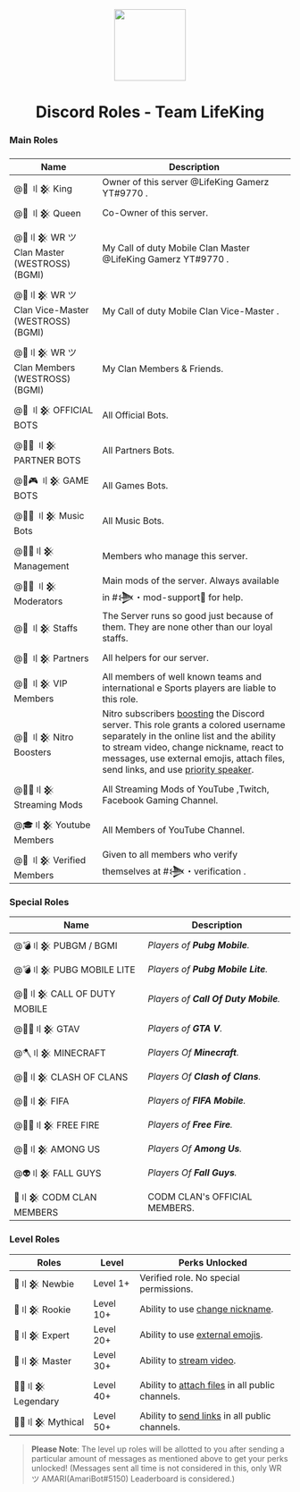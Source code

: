 <div align="center">
    <img src="https://i.imgur.com/SCUzUr2.jpg" width="128px" style="max-width:100%;">
    <h1>Discord Roles - Team LifeKing</h1>
</div>

<h3>Main Roles<h3>

    
| Name                     | Description                                                                                                      |
|--------------------------|------------------------------------------------------------------------------------------------------------------|
| @🤴 〢𒆜 King                                   |     Owner of this server @LifeKing Gamerz YT#9770 .                                                             |
| @👸 〢𒆜 Queen                                  |    Co-Owner of this server.                                                                                    |
| @🔰〢𒆜 WR ツ Clan Master (WESTROSS)(BGMI)       |     My Call of duty Mobile Clan Master @LifeKing Gamerz YT#9770 .                                              |
| @🔰〢𒆜 WR ツ Clan Vice-Master (WESTROSS)(BGMI)  |     My Call of duty Mobile Clan Vice-Master .                                                                  |
| @🔰〢𒆜 WR ツ Clan Members (WESTROSS)(BGMI)      |     My Clan Members & Friends.                                                                                 |
| @🤖 〢𒆜 OFFICIAL BOTS                          |     All Official Bots.                                                                                         |
| @🤖🤝 〢𒆜 PARTNER BOTS                         |     All Partners Bots.                                                                                        |
| @🤖🎮 〢𒆜 GAME BOTS                            |     All Games Bots.                                                                                            |
| @🤖🎶 〢𒆜 Music Bots                           |    All Music Bots.                                                                                             |
| @🕵️‍♂️〢𒆜 Management                               |    Members who manage this server.                                                                            |
| @👨‍💻 〢𒆜 Moderators                              |     Main mods of the server. Always available in #𒋨・mod-support🔩 for help.                                |
| @👲 〢𒆜 Staffs                                  |    The Server runs so good just because of them. They are none other than our loyal staffs.                   |
| @🤝 〢𒆜 Partners                                |     All helpers for our server.                                                                               |
| @🤵 〢𒆜 VIP Members                             |    All members of well known teams and international e Sports players are liable to this role.                |
| @💎 〢𒆜 Nitro Boosters                         |    Nitro subscribers [boosting](https://support.discord.com/hc/en-us/articles/360028038352-Server-Boosting) the   Discord server. This role grants a colored username separately in the online list and the ability to stream video, change nickname, react to messages, use external emojis, attach files, send links, and use [priority speaker](https://support.discord.com/hc/en-us/articles/360011876531-Setting-up-Priority-Speaker).                |
| @👨‍🚀〢𒆜 Streaming Mods                           |    All Streaming Mods of YouTube ,Twitch, Facebook Gaming Channel.                                             |
| @🎓〢𒆜 Youtube Members                          |    All Members of YouTube Channel.                                                                           |
| @👫 〢𒆜 Verified Members                        |    Given to all members who verify themselves at #𒋨・verification .                                         |


<h3>Special Roles</h3>

| Name              | Description                                                                                                                                                                                                     |
|-------------------|-----------------------------------------------------------------------------------------------------------------------------------------------------------------------------------------------------------------|
| @💣〢𒆜 PUBGM / BGMI | *Players of **Pubg Mobile**.*                                                                                                                                                                |
| @💣〢𒆜 PUBG MOBILE LITE | *Players of **Pubg Mobile Lite**.*                                                                                                                                             |
| @🔫〢𒆜 CALL OF DUTY MOBILE | *Players of **Call Of Duty Mobile**.*                                                                                     |
| @🚴‍♀️〢𒆜 GTAV| *Players of **GTA V**.*                                                                                                               |
| @🪓〢𒆜 MINECRAFT | *Players Of **Minecraft**.*                                                                                                                                                           |
| @🤺〢𒆜 CLASH OF CLANS| *Players Of **Clash of Clans**.*                                                                                                                                                       |
| @🧦〢𒆜 FIFA| *Players of **FIFA Mobile**.*                                                                                                                      |
| @🤼‍♂️〢𒆜 FREE FIRE| *Players of **Free Fire**.*                                                                                                                         |
| @👾〢𒆜 AMONG US| *Players Of **Among Us**.*                                                                                                                            |
| @👽〢𒆜 FALL GUYS | *Players Of **Fall Guys**.*                                                                                                                                    |
| 🔫〢𒆜 CODM CLAN MEMBERS            | CODM CLAN's OFFICIAL MEMBERS.    |                                                                                                                                 
<h3>Level Roles</h3>

| Roles          |  Level        | Perks Unlocked                                                             |
|----------------|---------------|----------------------------------------------------------------------------|
| 🥇〢𒆜 Newbie | Level 1+                  | Verified role. No special permissions.                                                   |
| 🥈〢𒆜 Rookie | Level 10+                   | Ability to use [change nickname](https://support.discord.com/hc/en-us/articles/219070107-Server-Nicknames).                                             |
| 🥉〢𒆜 Expert | Level 20+                   | Ability to use [external emojis](https://support.discord.com/hc/en-us/articles/360036479811-Custom-Emojis).                 |
| 🏅〢𒆜 Master | Level 30+                  | Ability to [stream video](https://support.discord.com/hc/en-us/articles/360030714312-Stream-your-game-with-Go-Live-).                                    |
| 💂‍♂️〢𒆜 Legendary | Level 40+                  | Ability to [attach files](https://support.discord.com/hc/en-us/articles/211866427-How-do-I-upload-images-and-GIFs) in all public channels.                                 |
| 👮‍♂️〢𒆜 Mythical | Level 50+                  | Ability to [send links](https://support.discord.com/hc/en-us/articles/360021235192-Sending-GIFs-on-Discord) in all public channels.                                              |

> **Please Note**: The level up roles will be allotted to you after sending a particular amount of messages as mentioned above to get your perks unlocked! (Messages sent all time is not considered in this, only WR ツ AMARI(AmariBot#5150) Leaderboard is considered.)
